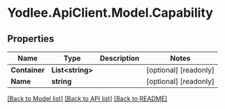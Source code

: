 # Yodlee.ApiClient.Model.Capability

## Properties

Name | Type | Description | Notes
------------ | ------------- | ------------- | -------------
**Container** | **List&lt;string&gt;** |  | [optional] [readonly] 
**Name** | **string** |  | [optional] [readonly] 

[[Back to Model list]](../README.md#documentation-for-models) [[Back to API list]](../README.md#documentation-for-api-endpoints) [[Back to README]](../README.md)

